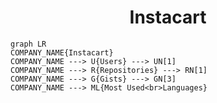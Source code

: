 <h1 align="center">Instacart</h1>

```mermaid
graph LR
COMPANY_NAME{Instacart}
COMPANY_NAME ---> U{Users} ---> UN[1]
COMPANY_NAME ---> R{Repositories} ---> RN[1]
COMPANY_NAME ---> G{Gists} ---> GN[3]
COMPANY_NAME ---> ML{Most Used<br>Languages}
```
